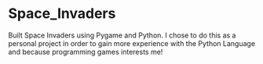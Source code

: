 # Space_Invaders
Built Space Invaders using Pygame and Python. I chose to do this as a personal project in order to gain more experience with the Python Language and because programming games interests me!
